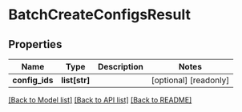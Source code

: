 # BatchCreateConfigsResult

## Properties
Name | Type | Description | Notes
------------ | ------------- | ------------- | -------------
**config_ids** | **list[str]** |  | [optional] [readonly] 

[[Back to Model list]](../README.md#documentation-for-models) [[Back to API list]](../README.md#documentation-for-api-endpoints) [[Back to README]](../README.md)


